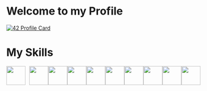 # Welcome to my Profile
[![42 Profile Card](https://1337-readme.vercel.app/api/profile?cursus=42&dark=true&email=hide&login=nbjaghou)](https://github.com/mohouyizme/1337-readme)

# My Skills
<div style="display:flex;justify-content:space-around;align-items: flex-end;">
<img src="https://upload.wikimedia.org/wikipedia/commons/thumb/6/61/HTML5_logo_and_wordmark.svg/1200px-HTML5_logo_and_wordmark.svg.png" width="50px" style="padding-right:10px;"/>
<img src="https://upload.wikimedia.org/wikipedia/commons/thumb/d/d5/CSS3_logo_and_wordmark.svg/640px-CSS3_logo_and_wordmark.svg.png" width="50px" />
<img src="https://upload.wikimedia.org/wikipedia/commons/thumb/2/27/PHP-logo.svg/800px-PHP-logo.svg.png" width="50px" />
<img src="https://upload.wikimedia.org/wikipedia/fr/thumb/6/62/MySQL.svg/1200px-MySQL.svg.png" width="50px" />
<img src="https://upload.wikimedia.org/wikipedia/commons/thumb/9/9a/Laravel.svg/1200px-Laravel.svg.png" width="50px" />
<img src="https://upload.wikimedia.org/wikipedia/commons/thumb/9/95/Vue.js_Logo_2.svg/1200px-Vue.js_Logo_2.svg.png" width="50px" />
<img src="https://www.cdmweb.com/images/wordpress-logo-stacked-rgb.png" width="50px" />
<img src="https://www.docker.com/sites/default/files/social/docker_facebook_share.png" width="50px" />
<img src="https://upload.wikimedia.org/wikipedia/commons/thumb/1/18/C_Programming_Language.svg/1200px-C_Programming_Language.svg.png" width="50px" />
<img src="https://upload.wikimedia.org/wikipedia/commons/thumb/1/18/ISO_C%2B%2B_Logo.svg/1200px-ISO_C%2B%2B_Logo.svg.png" width="50px" />
</div>
